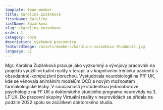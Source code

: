 ```yaml
---
template: team-member
title: Karolína Zuzánková
firstName: Karolína
lastName: Zuzánková
slug: /karolina-zuzankova
order: 1
category: core
description: výzkumná pracovnice
featuredImage: /assets/members/karolina-zuzankova-thumbnail.jpg
language: cz
---
```


Mgr. Karolína Zuzánková pracuje jako výzkumný a vývojový pracovník na projektu využití virtuální reality v terapii a v kognitivním tréninku pacientů s obsedantně-kompulzivní poruchou. Vystudovala neurobiologii na PřF UK, kde se věnovala animálním modelům OCD a novým možnostem farmakologické léčby. V současnosti je studentkou jednooborové psychologie na FF UK a doktorského studijního programu neurovědy na 3. LF UK.  Do pracovní skupiny Virtuální reality v neurovědách se přidala na podzim 2022 spolu se začátkem doktorského studia.